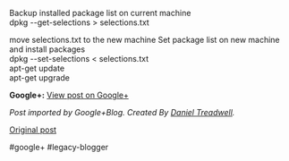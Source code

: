 <!--
date: '2012-04-04'
published: true
slug: 2012-04-replicate-installed-packages-on-ubuntu
time_to_read: 5
title: 'Replicate installed packages on an Ubuntu machine to another:'
-->

  
  
Backup installed package list on current machine  
dpkg --get-selections > selections.txt  
  
move selections.txt to the new machine Set package list on new machine and install packages  
dpkg --set-selections < selections.txt  
apt-get update  
apt-get upgrade

**Google+:** [View post on Google+](https://plus.google.com/103392016560023386646/posts/gaw8NjLND5W)

  
  
*Post imported by Google+Blog. Created By [Daniel Treadwell](http://minimali.se/).*

[Original post](https://ysfk.blogspot.com/2012/04/replicate-installed-packages-on-ubuntu.html)

#google+ #legacy-blogger 